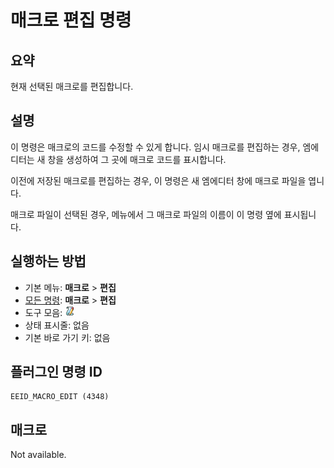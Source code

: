 # 매크로 편집 명령

## 요약

현재 선택된 매크로를 편집합니다.

## 설명

이 명령은 매크로의 코드를 수정할 수 있게 합니다.
임시 매크로를 편집하는 경우, 엠에디터는 새 창을 생성하여 그 곳에 매크로 코드를 표시합니다.

이전에 저장된 매크로를 편집하는 경우, 이 명령은 새 엠에디터 창에 매크로 파일을 엽니다.

매크로 파일이 선택된 경우, 메뉴에서 그 매크로 파일의 이름이 이 명령 옆에 표시됩니다.

## 실행하는 방법

- 기본 메뉴: **매크로** \> **편집**
- [모든 명령](../tools/all_commands): **매크로**
\> **편집**
- 도구 모음: ![](../../images/macroedit.png)
- 상태 표시줄: 없음
- 기본 바로 가기 키: 없음

## 플러그인 명령 ID

```
EEID_MACRO_EDIT (4348)
```

## 매크로

Not available.
